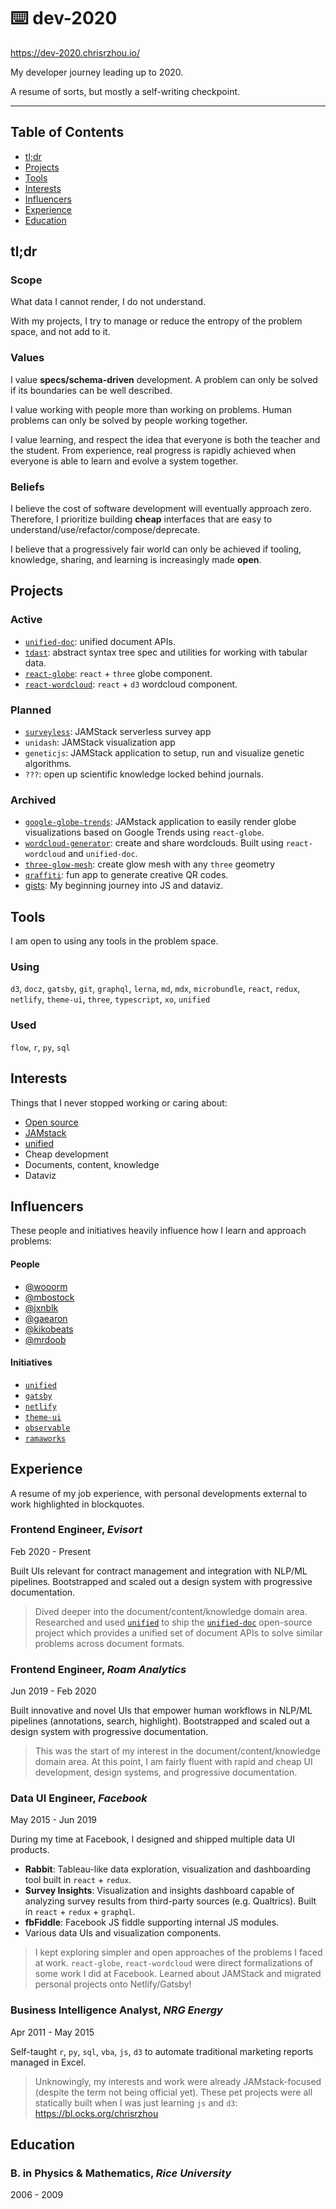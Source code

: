 # ⌨️ dev-2020

https://dev-2020.chrisrzhou.io/

My developer journey leading up to 2020.

A resume of sorts, but mostly a self-writing checkpoint.

---

## Table of Contents
- [tl;dr](#tldr)
- [Projects](#projects)
- [Tools](#tools)
- [Interests](#interests)
- [Influencers](#influencers)
- [Experience](#experience)
- [Education](#education)

## tl;dr

### Scope
What data I cannot render, I do not understand.

With my projects, I try to manage or reduce the entropy of the problem space, and not add to it.

### Values
I value **specs/schema-driven** development.  A problem can only be solved if its boundaries can be well described.

I value working with people more than working on problems.  Human problems can only be solved by people working together.

I value learning, and respect the idea that everyone is both the teacher and the student.  From experience, real progress is rapidly achieved when everyone is able to learn and evolve a system together.

### Beliefs
I believe the cost of software development will eventually approach zero.  Therefore, I prioritize building **cheap** interfaces that are easy to understand/use/refactor/compose/deprecate.

I believe that a progressively fair world can only be achieved if tooling, knowledge, sharing, and learning is increasingly made **open**.

## Projects

### Active
- [`unified-doc`][unified-doc]: unified document APIs.
- [`tdast`][tdast]: abstract syntax tree spec and utilities for working with tabular data.
- [`react-globe`][react-globe]: `react` + `three` globe component.
- [`react-wordcloud`][react-wordcloud]: `react` + `d3` wordcloud component.

### Planned
- [`surveyless`][surveyless]: JAMStack serverless survey app
- `unidash`: JAMStack visualization app
- `geneticjs`: JAMStack application to setup, run and visualize genetic algorithms.
- `???`: open up scientific knowledge locked behind journals.

### Archived
- [`google-globe-trends`][google-globe-trends]: JAMstack application to easily render globe visualizations based on Google Trends using `react-globe`.
- [`wordcloud-generator`][wordcloud-generator]: create and share wordclouds.  Built using `react-wordcloud` and `unified-doc`.
- [`three-glow-mesh`][three-glow-mesh]: create glow mesh with any `three` geometry
- [`qraffiti`][qraffiti]: fun app to generate creative QR codes.
- [gists][gists]: My beginning journey into JS and dataviz.

## Tools

I am open to using any tools in the problem space.

### Using
`d3`, `docz`, `gatsby`, `git`, `graphql`, `lerna`, `md`, `mdx`, `microbundle`, `react`, `redux`, `netlify`, `theme-ui`, `three`, `typescript`, `xo`, `unified`

### Used
`flow`, `r`, `py`, `sql`

## Interests

Things that I never stopped working or caring about:

- [Open source][me]
- [JAMstack][]
- [unified][]
- Cheap development
- Documents, content, knowledge
- Dataviz

## Influencers

These people and initiatives heavily influence how I learn and approach problems:

#### People
- [@wooorm][wooorm]
- [@mbostock][mbostock]
- [@jxnblk][jxnblk]
- [@gaearon][gaearon]
- [@kikobeats][kikobeats]
- [@mrdoob][mrdoob]

#### Initiatives
- [`unified`][unified]
- [`gatsby`][gatsby]
- [`netlify`][netlify]
- [`theme-ui`][theme-ui]
- [`observable`][observable]
- [`ramaworks`][ramaworks]

## Experience

A resume of my job experience, with personal developments external to work highlighted in blockquotes.

### Frontend Engineer, *Evisort*
Feb 2020 - Present

Built UIs relevant for contract management and integration with NLP/ML pipelines.  Bootstrapped and scaled out a design system with progressive documentation.

> Dived deeper into the document/content/knowledge domain area.  Researched and used [`unified`][unified] to ship the [`unified-doc`][unified-doc] open-source project which provides a unified set of document APIs to solve similar problems across document formats.

### Frontend Engineer, *Roam Analytics*
Jun 2019 - Feb 2020

Built innovative and novel UIs that empower human workflows in NLP/ML pipelines (annotations, search, highlight).  Bootstrapped and scaled out a design system with progressive documentation.

> This was the start of my interest in the document/content/knowledge domain area.  At this point, I am fairly fluent with rapid and cheap UI development, design systems, and progressive documentation.

### Data UI Engineer, *Facebook*
May 2015 - Jun 2019

During my time at Facebook, I designed and shipped multiple data UI products.
- **Rabbit**: Tableau-like data exploration, visualization and dashboarding tool built in `react` + `redux`.
- **Survey Insights**: Visualization and insights dashboard capable of analyzing survey results from third-party sources (e.g. Qualtrics).  Built in `react` + `redux` + `graphql`.
- **fbFiddle**: Facebook JS fiddle supporting internal JS modules.
- Various data UIs and visualization components.

> I kept exploring simpler and open approaches of the problems I faced at work.  `react-globe`, `react-wordcloud` were direct formalizations of some work I did at Facebook.  Learned about JAMStack and migrated personal projects onto Netlify/Gatsby!

### Business Intelligence Analyst, *NRG Energy*
Apr 2011 - May 2015

Self-taught `r`, `py`, `sql`, `vba`, `js`, `d3` to automate traditional marketing reports managed in Excel.

> Unknowingly, my interests and work were already JAMstack-focused (despite the term not being official yet).  These pet projects were all statically built when I was just learning `js` and `d3`: https://bl.ocks.org/chrisrzhou

## Education

### B. in Physics & Mathematics, *Rice University*
2006 - 2009


<!-- definitions -->
[gatsby]: https://github.com/gatsbyjs
[jamstack]: https://jamstack.org
[netlify]: https://github.com/netlify
[observable]: https://github.com/observablehq
[theme-ui]: https://github.com/system-ui/theme-ui
[unified]: https://github.com/unifiedjs/unified

<!-- projects -->
[gists]: https://bl.ocks.org/chrisrzhou
[google-globe-trends]: https://google-globe-trends.netlify.app
[qraffiti]: https://qraffiti.netlify.app
[react-globe]: https://react-globe.netlify.app
[react-wordcloud]: https://react-wordcloud.netlify.app
[surveyless]: https://surveyless.netlify.app
[tdast]: https://github.com/tdast/tdast
[three-glow-mesh]: https://github.com/chrisrzhou/three-glow-mesh
[unified-doc]: https://unified-doc.netlify.app
[wordcloud-generator]: https://wordcloud-generator.netlify.app

<!-- profiles -->
[me]: https://github.com/chrisrzhou
[gaearon]: https://github.com/gaearon
[jxnblk]: https://github.com/jxnblk
[kikobeats]: https://github.com/kikobeats
[mbostock]: https://github.com/mbostock
[mrdoob]: https://github.com/mrdoob
[wooorm]: https://github.com/wooorm
[ramaworks]: https://rama.works/
